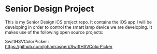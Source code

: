 # Senior Design Project
This is my Senior Design iOS project repo. It contains the iOS app I will be developing in order to control the smart lamp device we are developing. It makes use of the following open source projects:

SwiftHSVColorPicker
: https://github.com/johankasperi/SwiftHSVColorPicker

